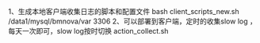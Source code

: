 1、生成本地客户端收集日志的脚本和配置文件
bash   client_scripts_new.sh  /data1/mysql/bmnova/var    3306
2、可以部署到客户端，定时的收集slow log ，每天一次即可，slow log按时切换
action_collect.sh  

